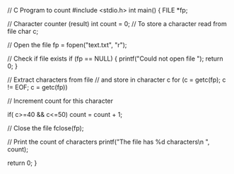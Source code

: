 // C Program to count 
#include <stdio.h> 
int main() 
{ 
	FILE *fp; 

// Character counter (result) 
	int count = 0; 
	// To store a character read from file 
  char c; 
  
  
// Open the file 
	fp = fopen("text.txt", "r"); 

// Check if file exists 
	if (fp == NULL) { 
		printf("Could not open file "); 
		return 0; 
	} 

// Extract characters from file 
	// and store in character c 
	for (c = getc(fp); c != EOF; c = getc(fp)) 

// Increment count for this character 
		 
   if( c>=40 && c<=50)
        count = count + 1;

// Close the file 
	fclose(fp); 

// Print the count of characters 
	printf("The file  has %d characters\n ", count); 

return 0; 
} 
